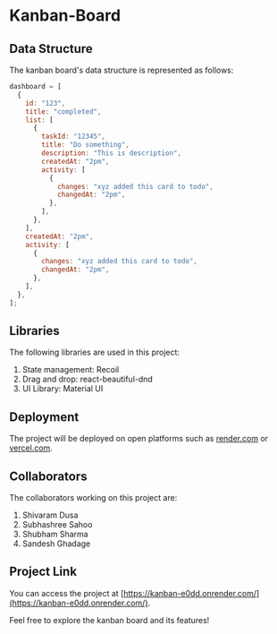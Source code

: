 # Kanban-Board

## Data Structure

The kanban board's data structure is represented as follows:

```javascript
dashboard = [
  {
    id: "123",
    title: "completed",
    list: [
      {
        taskId: "12345",
        title: "Do something",
        description: "This is description",
        createdAt: "2pm",
        activity: [
          {
            changes: "xyz added this card to todo",
            changedAt: "2pm",
          },
        ],
      },
    ],
    createdAt: "2pm",
    activity: [
      {
        changes: "xyz added this card to todo",
        changedAt: "2pm",
      },
    ],
  },
];
```

## Libraries

The following libraries are used in this project:

1. State management: Recoil
2. Drag and drop: react-beautiful-dnd
3. UI Library: Material UI

## Deployment

The project will be deployed on open platforms such as [render.com](https://render.com) or [vercel.com](https://vercel.com).

## Collaborators

The collaborators working on this project are:

1. Shivaram Dusa
2. Subhashree Sahoo
3. Shubham Sharma
4. Sandesh Ghadage

## Project Link

You can access the project at [https://kanban-e0dd.onrender.com/](https://kanban-e0dd.onrender.com/).

Feel free to explore the kanban board and its features!

